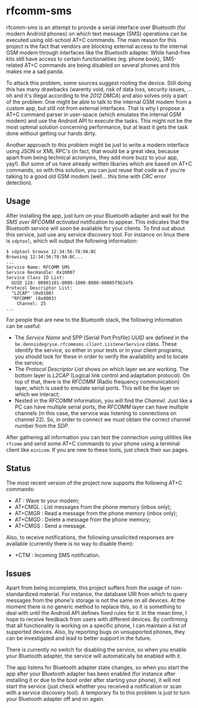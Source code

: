 rfcomm-sms
==========

rfcomm-sms is an attempt to provide a serial interface over Bluetooth (for modern Android phones) on which text message (SMS) operations can be executed using old-school AT+C commands. The main reason for this project is the fact that vendors are blocking external access to the internal GSM modem through interfaces like the Bluetooth adapter. While hand-free kits still have access to certain functionalities (eg. phone book), SMS-related AT+C commands are being disabled on several phones and this makes me a sad panda.

To attack this problem, some sources suggest rooting the device. Still doing this has many drawbacks (warenty void, risk of data loss, security issues, ... oh and it's illegal according to the _2012 DMCA_) and also solves only a part of the problem: One might be able to talk to the internal GSM modem from a custom app, but still not from external interfaces. That is why I propose a AT+C command parser in user-space (which emulates the internal GSM modem) and use the Android API to execute the tasks. This might not be the most optimal solution concerning performance, but at least it gets the task done without getting our hands dirty.

Another approach to this problem might be just to write a modern interface using JSON or XML RPC's (in fact, that would be a great idea, because apart from being technical acronyms, they add more buzz to your app, yay!). But some of us have already written libaries which are based on AT+C commands, so with this solution, you can just reuse that code as if you're talking to a good old GSM modem (well... this time with _CRC_ error detection).

Usage
-----

After installing the app, just turn on your Bluetooth adapter and wait for the _SMS over RFCOMM activated_ notification to appear. This indicates that the Bluetooth service will soon be available for your clients. To find out about this service, just use any service discovery tool. For instance on linux there is `sdptool`, which will output the following information:

```
$ sdptool browse 12:34:56:78:9A:BC
Browsing 12:34:56:78:9A:BC...
...
Service Name: RFCOMM SMS
Service RecHandle: 0x10007
Service Class ID List:
  UUID 128: 00001101-0000-1000-8000-00805f9b34fb
Protocol Descriptor List:
  "L2CAP" (0x0100)
  "RFCOMM" (0x0003)
    Channel: 25
...
```

For people that are new to the Bluetooth stack, the following information can be useful:
* The _Service Name_ and SPP (Serial Port Profile) _UUID_ are defined in the `be.dennisdegryse.rfcommsms.client.ListenerService` class. These identify the service, so either in your tests or in your client programs, you should look for these in order to verify the availability and to locate the service;
* The _Protocol Descriptor List_ shows on which layer we are working. The bottom layer is _L2CAP_ (Logical link control and adaptation protocol). On top of that, there is the _RFCOMM_ (Radio frequency communication) layer, which is used to emulate serial ports. This will be the layer on which we interact;
* Nested in the _RFCOMM_ information, you will find the _Channel_. Just like a PC can have multiple serial ports, the _RFCOMM_ layer can have multiple channels (in this case, the service was listening to connections on channel 22). So, in order to connect we must obtain the correct channel number from the _SDP_.

After gathering all information you can test the connection using utilities like `rfcomm` and send some AT+C commands to your phone using a terminal client like `minicom`. If you are new to these tools, just check their `man` pages.

Status
------

The most recent version of the project now supports the following AT+C commands:
* AT : Wave to your modem;
* AT+CMGL : List messages from the phone memory (inbox only);
* AT+CMGR : Read a message from the phone memory (inbox only);
* AT+CMGD : Delete a message from the phone memory;
* AT+CMGS : Send a message.

Also, to receive notifications, the following unsolicited responses are available (currently there is no way to disable them):
* +CTM : Incoming SMS notification.

Issues
------

Apart from being incomplete, this project suffers from the usage of non-standardized material. For instance, the database URI from which to query messages from the phone's storage is not the same on all devices. At the moment there is no generic method to replace this, so it is something to deal with until the Android API defines fixed rules for it. In the mean time, I hope to receive feedback from users with different devices. By confirming that all functionality is working on a specific phone, I can maintain a list of supported devices. Also, by reporting bugs on unsupported phones, they can be investigated and lead to better support in the future.

There is currently no switch for disabling the service, so when you enable your Bluetooth adapter, the service will automatically be enabled with it.

The app listens for Bluetooth adapter state changes, so when you start the app after your Bluetooth adapter has been enabled (for instance after installing it or due to the boot order after starting your phone), it will not start the service (just check whether you received a notification or scan with a service discovery tool). A temporary fix to this problem is just to turn your Bluetooth adapter off and on again.
